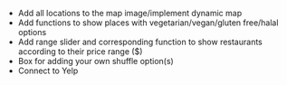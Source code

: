 + Add all locations to the map image/implement dynamic map
+ Add functions to show places with vegetarian/vegan/gluten free/halal options
+ Add range slider and corresponding function to show restaurants according to their price range ($)
+ Box for adding your own shuffle option(s)
+ Connect to Yelp
